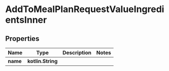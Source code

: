 
# AddToMealPlanRequestValueIngredientsInner

## Properties
Name | Type | Description | Notes
------------ | ------------- | ------------- | -------------
**name** | **kotlin.String** |  | 



